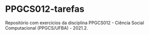 # PPGCS012-tarefas
Repositório com exercícios da disciplina PPGCS012 - Ciência Social Computacional (PPGCS/UFBA) - 2021.2.
